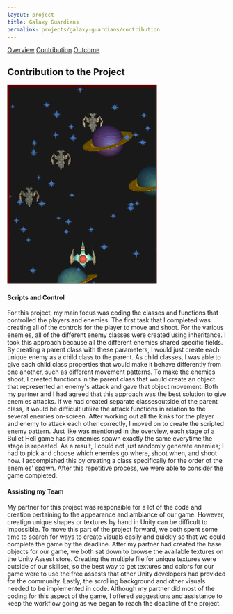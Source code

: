 ```yaml
---
layout: project
title: Galaxy Guardians
permalink: projects/galaxy-guardians/contribution
---
```


<div class="ui three item menu">
  <a href="/projects/galaxy-guardians/overview" class="item">Overview</a>
  <a href="/projects/galaxy-guardians/contribution" class="active item">Contribution</a>
  <a href="/projects/galaxy-guardians/outcome" class="item">Outcome</a>
</div>

<h2>Contribution to the Project</h2>

<img class="ui right floated rounded image" src="/images/galaxy-guardians/contribution.png">

<h4>Scripts and Control</h4>
<p>
For this project, my main focus was coding the classes and functions that controlled the players and enemies. The first task that I completed was creating all of the controls for the player to move and shoot. For the various enemies, all of the different enemy classes were created using inheritance. I took this approach because all the different enemies shared specific fields. By creating a parent class with these parameters, I would just create each unique enemy as a child class to the parent. As child classes, I was able to give each child class properties that would make it behave differently from one another, such as different movement patterns. To make the enemies shoot, I created functions in the parent class that would create an object that represented an enemy's attack and gave that object movement. Both my partner and I had agreed that this approach was the best solution to give enemies attacks. If we had created separate classesoutside of the parent class, it would be difficult utilize the attack functions in relation to the several enemies on-screen. After working out all the kinks for the player and enemy to attack each other correctly, I moved on to create the scripted enemy pattern. Just like was mentioned in the <a href="/projects/galaxy-guardians/overview" class="item">overview</a>, each stage of a Bullet Hell game has its enemies spawn exactly the same everytime the stage is repeated. As a result, I could not just randomly generate enemies; I had to pick and choose which enemies go where, shoot when, and shoot how. I accompished this by creating a class specifically for the order of the enemies' spawn. After this repetitive process, we were able to consider the game completed. 
</p>

<h4>Assisting my Team</h4>
<p>
My partner for this project was responsible for a lot of the code and creation pertaining to the appearance and ambiance of our game. However, creatign unique shapes or textures by hand in Unity can be difficult to impossible. To move this part of the project forward, we both spent some time to search for ways to create visuals easily and quickly so that we could complete the game by the deadline. After my partner had created the base objects for our game, we both sat down to browse the available textures on the Unity Assest store. Creating the multiple file for unique textures were outside of our skillset, so the best way to get textures and colors for our game were to use the free assests that other Unity developers had provided for the community. Lastly, the scrolling background and other visuals needed to be implemented in code. Although my partner did most of the coding for this aspect of the game, I offered suggestions and assistance to keep the workflow going as we began to reach the deadline of the project.
</p>
